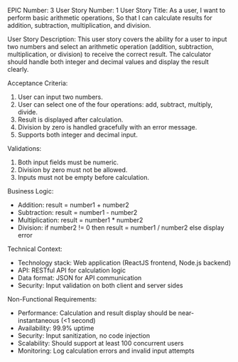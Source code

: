 EPIC Number: 3
User Story Number: 1
User Story Title: As a user, I want to perform basic arithmetic operations, So that I can calculate results for addition, subtraction, multiplication, and division.

User Story Description: This user story covers the ability for a user to input two numbers and select an arithmetic operation (addition, subtraction, multiplication, or division) to receive the correct result. The calculator should handle both integer and decimal values and display the result clearly.

Acceptance Criteria:
1. User can input two numbers.
2. User can select one of the four operations: add, subtract, multiply, divide.
3. Result is displayed after calculation.
4. Division by zero is handled gracefully with an error message.
5. Supports both integer and decimal input.

Validations:
1. Both input fields must be numeric.
2. Division by zero must not be allowed.
3. Inputs must not be empty before calculation.

Business Logic: 
- Addition: result = number1 + number2
- Subtraction: result = number1 - number2
- Multiplication: result = number1 * number2
- Division: if number2 != 0 then result = number1 / number2 else display error

Technical Context: 
- Technology stack: Web application (ReactJS frontend, Node.js backend)
- API: RESTful API for calculation logic
- Data format: JSON for API communication
- Security: Input validation on both client and server sides

Non-Functional Requirements:
- Performance: Calculation and result display should be near-instantaneous (<1 second)
- Availability: 99.9% uptime
- Security: Input sanitization, no code injection
- Scalability: Should support at least 100 concurrent users
- Monitoring: Log calculation errors and invalid input attempts

